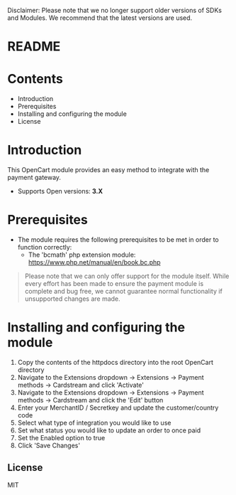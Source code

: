 Disclaimer: Please note that we no longer support older versions of SDKs and Modules. We recommend that the latest versions are used.

# README

# Contents

- Introduction
- Prerequisites
- Installing and configuring the module
- License

# Introduction

This OpenCart module provides an easy method to integrate with the payment gateway.
 - Supports Open versions: **3.X**

# Prerequisites

- The module requires the following prerequisites to be met in order to function correctly:
    - The 'bcmath' php extension module: https://www.php.net/manual/en/book.bc.php

> Please note that we can only offer support for the module itself. While every effort has been made to ensure the payment module is complete and bug free, we cannot guarantee normal functionality if unsupported changes are made.

# Installing and configuring the module

1. Copy the contents of the httpdocs directory into the root OpenCart directory
2. Navigate to the Extensions dropdown -> Extensions -> Payment methods -> Cardstream and click 'Activate'
3. Navigate to the Extensions dropdown -> Extensions -> Payment methods -> Cardstream and click the 'Edit' button
4. Enter your MerchantID / Secretkey and update the customer/country code
5. Select what type of integration you would like to use
6. Set what status you would like to update an order to once paid
7. Set the Enabled option to true
8. Click 'Save Changes'

License
----
MIT
